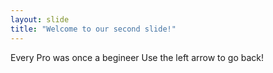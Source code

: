 ```yaml
---
layout: slide
title: "Welcome to our second slide!"
---
```

Every Pro was once a begineer
Use the left arrow to go back!
